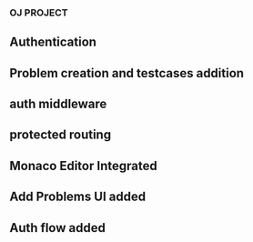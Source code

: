### OJ PROJECT

## Authentication

## Problem creation and testcases addition

## auth middleware

## protected routing

## Monaco Editor Integrated

## Add Problems UI added

## Auth flow added

